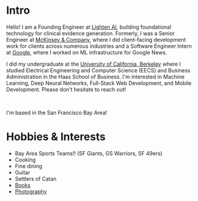 # Intro

Hello! I am a Founding Engineer at [Lighten AI](https://www.lighten-ai.com/), building foundational technology for clinical evidence generation. Formerly, I was a Senior Engineer at [McKinsey & Company](https://www.mckinsey.com/), where I did client-facing development work for clients across numerous industries and a Software Engineer Intern at [Google](https://www.google.com/), where I worked on ML infrastructure for Google News.

I did my undergraduate at the [University of California, Berkeley](https://www.berkeley.edu/) where I studied Electrical Engineering and Computer Science (EECS) and Business Administration in the Haas School of Business. I'm interested in Machine Learning, Deep Neural Networks, Full-Stack Web Development, and Mobile Development. Please don't hesitate to reach out!

<br/>

I'm based in the San Francisco Bay Area!

# Hobbies & Interests

- Bay Area Sports Teams!! (SF Giants, GS Warriors, SF 49ers)
- Cooking
- Fine dining
- Guitar
- Settlers of Catan
- [Books](https://www.goodreads.com/user/show/164939392-niky-arora)
- [Photography](https://instagram.com/clickyniky)
